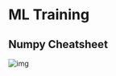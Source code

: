 # ML Training
## Numpy Cheatsheet
![img](https://user-images.githubusercontent.com/33957927/91626784-c6246f00-e9cf-11ea-8934-34274edc955d.JPG)
